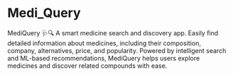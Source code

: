 # Medi_Query
MediQuery 🩺🔍 A smart medicine search and discovery app. Easily find detailed information about medicines, including their composition, company, alternatives, price, and popularity. Powered by intelligent search and ML-based recommendations, MediQuery helps users explore medicines and discover related compounds with ease.
